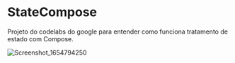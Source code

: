 # StateCompose
Projeto do codelabs do google para entender como funciona tratamento de estado com Compose.


![Screenshot_1654794250](https://user-images.githubusercontent.com/26637908/172904465-a58b893e-55b0-42f1-aa8f-9152763ca239.png)
